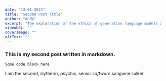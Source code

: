 ```yaml
---
date: "13-01-2023"
title: "Second Post Title"
author: "Andy"
excerpt: "The exploration of the ethics of generative language models and artificial intelligence in today's society."
videoURL: ""
coverImage: ""
altText: ""
---
```

### This is my second post written in markdown.
```
Some code block here
```
I am the second, slytherin, psychic, senior _software_ sanguine sulker